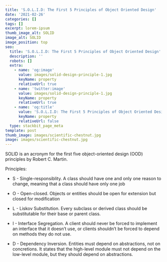 ```yaml
---
title: 'S.O.L.I.D: The First 5 Principles of Object Oriented Design'
date: '2021-02-26'
categories: []
tags: []
excerpt: lorem-ipsum
thumb_image_alt: SOLID
image_alt: SOLID
image_position: top
seo:
  title: 'S.O.L.I.D: The First 5 Principles of Object Oriented Design'
  description: ''
  robots: []
  extra:
    - name: 'og:image'
      value: images/solid-design-principle-1.jpg
      keyName: property
      relativeUrl: true
    - name: 'twitter:image'
      value: images/solid-design-principle-1.jpg
      keyName: property
      relativeUrl: true
    - name: 'og:title'
      value: 'S.O.L.I.D: The First 5 Principles of Object Oriented Design'
      keyName: property
      relativeUrl: false
  type: stackbit_page_meta
template: post
thumb_image: images/scientific-chestnut.jpg
image: images/scientific-chestnut.jpg
---
```

SOLID is an acronym for the first five object-oriented design (OOD) principles by Robert C. Martin.



Principles:

*   S - Single-responsiblity. A class should have one and only one reason to change, meaning that a class should have only one job

*   O - Open-closed. Objects or entities should be open for extension but closed for modification

*   L - Liskov Substitution. Every subclass or derived class should be substitutable for their base or parent class.

*   I - Interface Segregation. A client should never be forced to implement an interface that it doesn’t use, or clients shouldn’t be forced to depend on methods they do not use.

*   D - Dependency Inversion. Entities must depend on abstractions, not on concretions. It states that the high-level module must not depend on the low-level module, but they should depend on abstractions.
